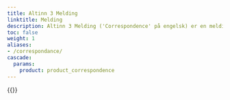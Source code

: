 ```yaml
---
title: Altinn 3 Melding
linktitle: Melding
description: Altinn 3 Melding ('Correspondence' på engelsk) er en meldingstjeneste for sikker utveksling av korrespondanse, som offisielle brev, varsler og andre dokumenter, mellom offentlige etater og enkeltpersoner eller bedrifter.
toc: false
weight: 1
aliases: 
- /correspondance/
cascade:
  params:
    product: product_correspondence
---
```


{{<children />}}
